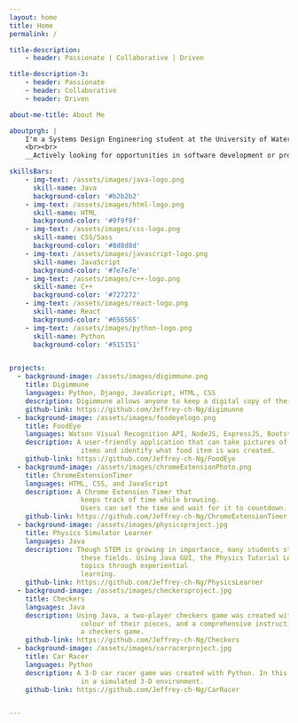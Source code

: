 ```yaml
---
layout: home
title: Home
permalink: /

title-description:
    - header: Passionate | Collaborative | Driven

title-description-3:
    - header: Passionate
    - header: Collaborative
    - header: Driven

about-me-title: About Me

aboutprgh: |
    I'm a Systems Design Engineering student at the University of Waterloo interested in software development and product management. 
    <br><br>
    __Actively looking for opportunities in software development or product management for the Winter 2021 work term (January to April)__. 

skillsBars: 
    - img-text: /assets/images/java-logo.png
      skill-name: Java
      background-color: '#b2b2b2'
    - img-text: /assets/images/html-logo.png
      skill-name: HTML
      background-color: '#9f9f9f'
    - img-text: /assets/images/css-logo.png
      skill-name: CSS/Sass
      background-color: '#8d8d8d'
    - img-text: /assets/images/javascript-logo.png
      skill-name: JavaScript
      background-color: '#7e7e7e'
    - img-text: /assets/images/c++-logo.png
      skill-name: C++
      background-color: '#727272'
    - img-text: /assets/images/react-logo.png
      skill-name: React
      background-color: '#656565'
    - img-text: /assets/images/python-logo.png
      skill-name: Python
      background-color: '#515151'


projects:
  - background-image: /assets/images/digimmune.png
    title: Digimmune
    languages: Python, Django, JavaScript, HTML, CSS
    description: Digimmune allows anyone to keep a digital copy of their personal immunization records by taking a picture of the card. The Google Cloud Vision API then arranges the data into an easy-to-read table, which can be sorted.
    github-link: https://github.com/Jeffrey-ch-Ng/digimunne
  - background-image: /assets/images/foodeyelogo.png
    title: FoodEye
    languages: Watson Visual Recognition API, NodeJS, ExpressJS, Bootstrap, CSS, HTML
    description: A user-friendly application that can take pictures of food
                  items and identify what food item is was created.
    github-link: https://github.com/Jeffrey-ch-Ng/FoodEye
  - background-image: /assets/images/chromeExtensionPhoto.png
    title: ChromeExtensionTimer
    languages: HTML, CSS, and JavaScript
    description: A Chrome Extension Timer that
                  keeps track of time while browsing.
                  Users can set the time and wait for it to countdown.
    github-link: https://github.com/Jeffrey-ch-Ng/ChromeExtensionTimer
  - background-image: /assets/images/physicsproject.jpg
    title: Physics Simulator Learner
    languages: Java
    description: Though STEM is growing in importance, many students struggle to aquire the knowledge required for
                  these fields. Using Java GUI, the Physics Tutorial Learner was created to help teach students these
                  topics through experiential
                  learning.
    github-link: https://github.com/Jeffrey-ch-Ng/PhysicsLearner
  - background-image: /assets/images/checkersproject.jpg
    title: Checkers
    languages: Java
    description: Using Java, a two-player checkers game was created with personalized features. Players can select the
                  colour of their pieces, and a comprehensive instructions menu helps players navigate the challenges of
                  a checkers game. 
    github-link: https://github.com/Jeffrey-ch-Ng/Checkers
  - background-image: /assets/images/carracerproject.jpg
    title: Car Racer 
    languages: Python
    description: A 3-D car racer game was created with Python. In this game, players move thier car to dodge obstacles
                  in a simulated 3-D environment.
    github-link: https://github.com/Jeffrey-ch-Ng/CarRacer


---
```


